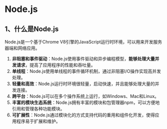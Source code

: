 # Node.js

## 1、什么是Node.js

Node.js是一个基于Chrome V8引擎的JavaScript运行时环境，可以用来开发服务器端和网络应用。

1. **非阻塞和事件驱动**：Node.js使用事件驱动和异步编程模型，**能够处理大量并发请求**，提高了应用程序的性能和吞吐量。
2. **单线程**：Node.js使用单线程的事件循环机制，通过非阻塞I/O操作实现高并发处理。
3. **轻量和高效**：Node.js运行时环境很轻量，启动快速，并且能够处理大量的并发连接。
4. **跨平台**：Node.js可以在多个操作系统上运行，如Windows、Mac和Linux。
5. **丰富的模块生态系统**：Node.js拥有丰富的模块和包管理器npm，可以方便地引用和管理各种功能模块。
6. **可扩展性**：Node.js通过模块化的方式支持代码的重用和组件化开发，使得应用程序易于扩展和维护。
